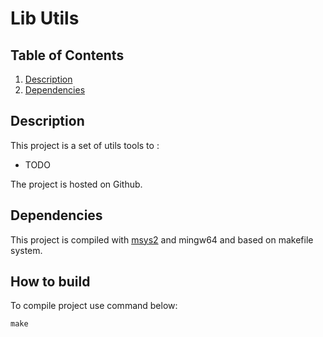 # Lib Utils

## Table of Contents

1. [Description](#description)
2. [Dependencies](#dependencies)

## Description <a name="description"></a>

This project is a set of utils tools to :
 * TODO

The project is hosted on Github.

## Dependencies <a name="dependencies"></a>

This project is compiled with [msys2](https://www.msys2.org/) and mingw64 and based on makefile system.

## How to build

To compile project use command below:

```(bash)
make
```

